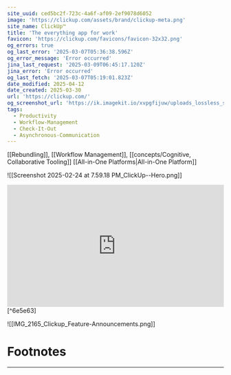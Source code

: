 ```yaml
---
site_uuid: ced5bc2f-723c-4a6f-af09-2ef9078d6052
image: 'https://clickup.com/assets/brand/clickup-meta.png'
site_name: ClickUp™
title: 'The everything app for work'
favicon: 'https://clickup.com/favicons/favicon-32x32.png'
og_errors: true
og_last_error: '2025-03-07T05:36:38.596Z'
og_error_message: 'Error occurred'
jina_last_request: '2025-03-09T06:45:17.120Z'
jina_error: 'Error occurred'
og_last_fetch: '2025-03-07T05:19:01.823Z'
date_modified: 2025-04-12
date_created: 2025-03-30
url: 'https://clickup.com/'
og_screenshot_url: 'https://ik.imagekit.io/xvpgfijuw/uploads_lossless_screenshots_20250527_ClickUp_og_screenshot.jpeg'
tags:
  - Productivity
  - Workflow-Management
  - Check-It-Out
  - Asynchronous-Communication
---
```


[[Rebundling]], [[Workflow Management]], [[concepts/Cognitive, Collaborative Tooling]]
[[All-in-One Platforms|All-in-One Platform]]

![[Screenshot 2025-02-24 at 7.59.18 PM_ClickUp--Hero.png]]

<iframe 
style="aspect-ratio:16/9;width:100%;height:auto" 
src="https://www.youtube.com/embed/rO4j3dtqeDg?si=4hJCBYeG7r8StRI4" 
title="YouTube video player" 
frameborder="0" 
allow="accelerometer; autoplay; clipboard-write; encrypted-media; gyroscope; picture-in-picture; web-share" 
referrerpolicy="strict-origin-when-cross-origin" 
allowfullscreen
></iframe> [^6e5e63]


![[IMG_2165_Clickup_Feature-Announcements.png]]



# Footnotes
***

[^6e5e63]: 2025, Mar 04. "[ClickUp Review: AI Powered Project Management Tool](https://youtu.be/rO4j3dtqeDg?si=4hJCBYeG7r8StRI4)," [[Tool Finder]]
